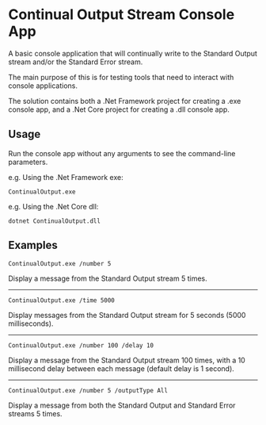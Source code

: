 # Continual Output Stream Console App

A basic console application that will continually write to the Standard Output stream and/or the Standard Error stream.

The main purpose of this is for testing tools that need to interact with console applications.

The solution contains both a .Net Framework project for creating a .exe console app, and a .Net Core project for creating a .dll console app.

## Usage

Run the console app without any arguments to see the command-line parameters.

e.g. Using the .Net Framework exe:

```Cmd
ContinualOutput.exe
```

e.g. Using the .Net Core dll:

```Cmd
dotnet ContinualOutput.dll
```

## Examples

```Cmd
ContinualOutput.exe /number 5
```

Display a message from the Standard Output stream 5 times.

---

```Cmd
ContinualOutput.exe /time 5000
```

Display messages from the Standard Output stream for 5 seconds (5000 milliseconds).

---

```Cmd
ContinualOutput.exe /number 100 /delay 10
```

Display a message from the Standard Output stream 100 times, with a 10 millisecond delay between each message (default delay is 1 second).

---

```Cmd
ContinualOutput.exe /number 5 /outputType All
```

Display a message from both the Standard Output and Standard Error streams 5 times.